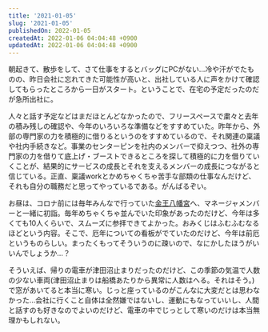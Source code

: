 ```yaml
---
title: '2021-01-05'
slug: '2021-01-05'
publishedOn: 2022-01-05
createdAt: 2022-01-06 04:04:48 +0900
updatedAt: 2022-01-06 04:04:48 +0900
---
```

朝起きて、散歩をして、さて仕事をするとバッグにPCがない…冷や汗がでたものの、昨日会社に忘れてきた可能性が高いと、出社している人に声をかけて確認してもらったところから一日がスタート。ということで、在宅の予定だったのだが急所出社に。

人々と話す予定などはまだほとんどなかったので、フリースペースで粛々と去年の積み残しの確認や、今年のいろいろな準備などをすすめていた。昨年から、外部の専門家の力を積極的に借りるというのをすすめているので、それ関連の稟議や社内手続きなど。事業のセンターピンを社内のメンバーで抑えつつ、社外の専門家の力を借りて底上げ・ブーストできるところを探して積極的に力を借りていくことが、結果的にサービスの成長とそれを支えるメンバーの成長につながると信じている。正直、稟議workとかめちゃくちゃ苦手な部類の仕事なんだけど、それも自分の職務だと思ってやっているである。がんばるぞい。

お昼は、コロナ前には毎年みんなで行っていた[金王八幡宮](https://www.konno-hachimangu.jp/)へ、マネージャメンバーと一緒に初詣。毎年めちゃくちゃ並んでいた印象があったのだけど、今年は多くても10人くらいで、スムーズに参拝できてよかった。おみくじはふむふむなるほどという内容。そこで、厄年についての看板がでていたのだけど、今年は前厄というものらしい。まったくもってそういうのに疎いので、なにかしたほうがいいんでしょうか…？

そういえば、帰りの電車が津田沼止まりだったのだけど、この季節の気温で人数の少ない車両(津田沼止まりは船橋あたりから異常に人数はへる。それはそう。)で窓があいてると本当に寒い。じっと座っているのがこんなに大変だとは思わなかった…会社に行くこと自体は全然嫌ではないし、運動にもなっていいし、人間と話すのも好きなのでよいのだけど、電車の中でじっとして寒いのだけは本当無理かもしれない。
